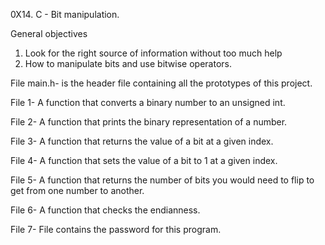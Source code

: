 0X14. C - Bit manipulation.

General objectives 
1. Look for the right source of information without too much help
2. How to manipulate bits and use bitwise operators.

File main.h- is the header file containing all the prototypes of this project.

File 1- A function that converts a binary number to an unsigned int.

File 2- A function that prints the binary representation of a number.

File 3- A function that returns the value of a bit at a given index.

File 4- A function that sets the value of a bit to 1 at a given index.

File 5- A function that returns the number of bits you would need to flip to get from one number to another.

File 6- A function that checks the endianness.

File 7- File contains the password for this program.
